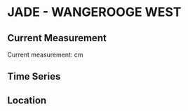 # JADE - WANGEROOGE WEST 

## Current Measurement

Current measurement: <Value topic="rivers/pegel-online/JADE/WANGEROOGE-WEST-/measurementValue"/> cm

## Time Series

<TimeSeries topic="rivers/pegel-online/JADE/WANGEROOGE-WEST-/measurementValue" period="week" />

## Location

<WorldMap>
  <Marker lat="53.77623794363534" lon="7.867938460727218" labelTopic="rivers/pegel-online/JADE/WANGEROOGE-WEST-/measurementValue" />
</WorldMap>
